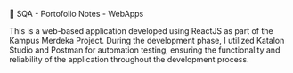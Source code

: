 📝 SQA - Portofolio
Notes -  WebApps

This is a web-based application developed using ReactJS as part of the Kampus Merdeka Project. During the development phase, I utilized Katalon Studio and Postman for automation testing, ensuring the functionality and reliability of the application throughout the development process.
